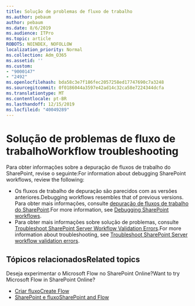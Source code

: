 ```yaml
---
title: Solução de problemas de fluxo de trabalho
ms.author: pebaum
author: pebaum
ms.date: 8/6/2019
ms.audience: ITPro
ms.topic: article
ROBOTS: NOINDEX, NOFOLLOW
localization_priority: Normal
ms.collection: Adm_O365
ms.assetid: ''
ms.custom:
- "9000147"
- "2492"
ms.openlocfilehash: bda58c3e7f186fec2057258ed17747690c7a3248
ms.sourcegitcommit: 0f0186044a3597e42ad14c32ca58e7224344dcfa
ms.translationtype: MT
ms.contentlocale: pt-BR
ms.lasthandoff: 12/15/2019
ms.locfileid: "40049289"
---
```

# <a name="workflow-troubleshooting"></a><span data-ttu-id="bb11f-102">Solução de problemas de fluxo de trabalho</span><span class="sxs-lookup"><span data-stu-id="bb11f-102">Workflow troubleshooting</span></span>

<span data-ttu-id="bb11f-103">Para obter informações sobre a depuração de fluxos de trabalho do SharePoint, revise o seguinte:</span><span class="sxs-lookup"><span data-stu-id="bb11f-103">For information about debugging SharePoint workflows, review the following:</span></span>
- <span data-ttu-id="bb11f-104">Os fluxos de trabalho de depuração são parecidos com as versões anteriores.</span><span class="sxs-lookup"><span data-stu-id="bb11f-104">Debugging workflows resembles that of previous versions.</span></span>  <span data-ttu-id="bb11f-105">Para obter mais informações, consulte [depuração de fluxos de trabalho do SharePoint](https://docs.microsoft.com/sharepoint/dev/general-development/debugging-sharepoint-server-workflows).</span><span class="sxs-lookup"><span data-stu-id="bb11f-105">For more information, see [Debugging SharePoint workflows](https://docs.microsoft.com/sharepoint/dev/general-development/debugging-sharepoint-server-workflows).</span></span>
- <span data-ttu-id="bb11f-106">Para obter mais informações sobre solução de problemas, consulte [Troubleshoot SharePoint Server Workflow Validation Errors](https://docs.microsoft.com/sharepoint/dev/general-development/troubleshooting-sharepoint-server-workflow-validation-errors-in-visio).</span><span class="sxs-lookup"><span data-stu-id="bb11f-106">For more information about troubleshooting, see [Troubleshoot SharePoint Server workflow validation errors](https://docs.microsoft.com/sharepoint/dev/general-development/troubleshooting-sharepoint-server-workflow-validation-errors-in-visio).</span></span>
 

## <a name="related-topics"></a><span data-ttu-id="bb11f-107">Tópicos relacionados</span><span class="sxs-lookup"><span data-stu-id="bb11f-107">Related topics</span></span>
<span data-ttu-id="bb11f-108">Deseja experimentar o Microsoft Flow no SharePoint Online?</span><span class="sxs-lookup"><span data-stu-id="bb11f-108">Want to try Microsoft Flow in SharePoint Online?</span></span>
- [<span data-ttu-id="bb11f-109">Criar fluxo</span><span class="sxs-lookup"><span data-stu-id="bb11f-109">Create Flow</span></span>](https://support.office.com/article/Create-a-flow-for-a-list-or-library-in-SharePoint-Online-or-OneDrive-for-Business-a9c3e03b-0654-46af-a254-20252e580d01) 
- [<span data-ttu-id="bb11f-110">SharePoint e fluxo</span><span class="sxs-lookup"><span data-stu-id="bb11f-110">SharePoint and Flow</span></span>](https://flow.microsoft.com/blog/sharepoint-and-flow/) 



